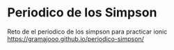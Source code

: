 # Periodico de los Simpson

Reto de el periodico de los simpson para practicar ionic https://gramajooo.github.io/periodico-simpson/
